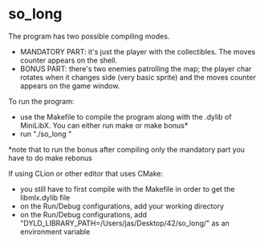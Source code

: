 # so_long

The program has two possible compiling modes.
 - MANDATORY PART: it's just the player with the collectibles. The moves counter appears on the shell.
 - BONUS PART: there's two enemies patrolling the map; the player char rotates when it changes side (very basic sprite) and the moves counter appears on the game window.

To run the program:
 - use the Makefile to compile the program along with the .dylib of MiniLibX. You can either run make or make bonus\*
 - run "./so_long <valid map.ber file>"

\*note that to run the bonus after compiling only the mandatory part you have to do make rebonus
 
If using CLion or other editor that uses CMake:
- you still have to first compile with the Makefile in order to get the libmlx.dylib file
- on the Run/Debug configurations, add your working directory 
- on the Run/Debug configurations, add "DYLD_LIBRARY_PATH=/Users/jas/Desktop/42/so_long/" as an environment variable
